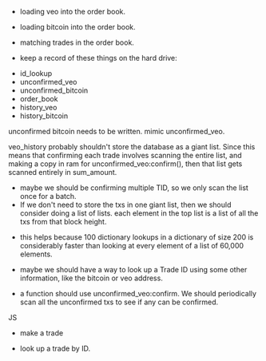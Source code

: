 * loading veo into the order book.
* loading bitcoin into the order book.
* matching trades in the order book.


* keep a record of these things on the hard drive:
- id_lookup
- unconfirmed_veo
- unconfirmed_bitcoin
- order_book
- history_veo
- history_bitcoin

unconfirmed bitcoin needs to be written. mimic unconfirmed_veo.

veo_history probably shouldn't store the database as a giant list. Since this means that confirming each trade involves scanning the entire list, and making a copy in ram for unconfirmed_veo:confirm(), then that list gets scanned entirely in sum_amount.
* maybe we should be confirming multiple TID, so we only scan the list once for a batch.
* If we don't need to store the txs in one giant list, then we should consider doing a list of lists. each element in the top list is a list of all the txs from that block height.
- this helps because 100 dictionary lookups in a dictionary of size 200 is considerably faster than looking at every element of a list of 60,000 elements.


* maybe we should have a way to look up a Trade ID using some other information, like the bitcoin or veo address.

* a function should use unconfirmed_veo:confirm. We should periodically scan all the unconfirmed txs to see if any can be confirmed.


JS

* make a trade

* look up a trade by ID.
